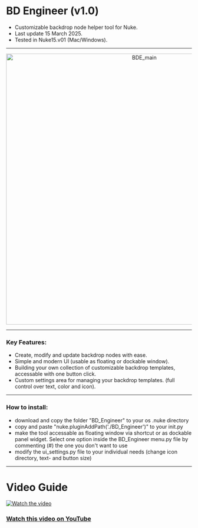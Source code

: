 # BD Engineer (v1.0)
- Customizable backdrop node helper tool for Nuke.
- Last update 15 March 2025.
- Tested in Nuke15.v01 (Mac/Windows).
______

<p align="center">
 <img width="734" alt="BDE_main" src="https://github.com/user-attachments/assets/777f3def-80c9-41af-b87e-6246a015c052" />
</p>


______

### Key Features:
- Create, modify and update backdrop nodes with ease.
- Simple and modern UI (usable as floating or dockable window).
- Building your own collection of customizable backdrop templates, accessable with one button click.
- Custom settings area for managing your backdrop templates. (full control over text, color and icon).

______

### How to install:
- download and copy the folder "BD_Engineer" to your os .nuke directory
- copy and paste "nuke.pluginAddPath('./BD_Engineer')" to your init.py
- make the tool accessable as floating window via shortcut or as dockable panel widget. Select one option inside the BD_Engineer menu.py file by commenting (#) the one you don't want to use
- modify the ui_settings.py file to your individual needs (change icon directory, text- and button size)  
______

# Video Guide
[![Watch the video](https://img.youtube.com/vi/m1Ngzz_8UPs/maxresdefault.jpg)](https://youtu.be/m1Ngzz_8UPs)

### [Watch this video on YouTube](https://youtu.be/m1Ngzz_8UPs)
